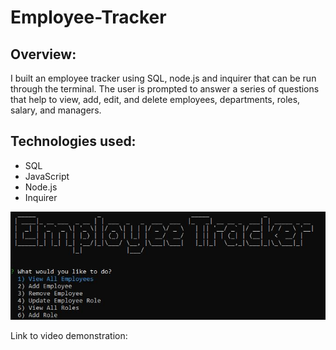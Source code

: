 # Employee-Tracker

## Overview: 

I built an employee tracker using SQL, node.js and inquirer that can be run through the terminal. The user is prompted to answer a series of questions that help to view, add, edit, and delete employees, departments, roles, salary, and managers. 

## Technologies used:
  * SQL 
  * JavaScript
  * Node.js
  * Inquirer

<a href="https://github.com/reinholz36/Employee-Tracker">
<img src="./Employee-Tracker.jpg" alt="employee tracker title screen">
</a>

Link to video demonstration: 
